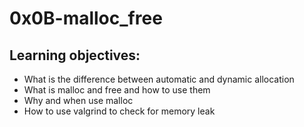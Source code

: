 # 0x0B-malloc_free

## Learning objectives:

- What is the difference between automatic and dynamic allocation
- What is malloc and free and how to use them
- Why and when use malloc
- How to use valgrind to check for memory leak
